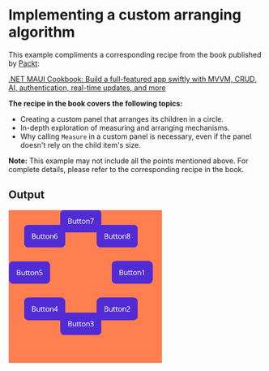# Implementing a custom arranging algorithm
This example compliments a corresponding recipe from the book published by [Packt](https://www.packtpub.com/en-us?utm_source=github):

[.NET MAUI Cookbook: Build a full-featured app swiftly with MVVM, CRUD, AI, authentication, real-time updates, and more](https://www.packtpub.com/en-IT/product/net-maui-cookbook-9781835464625)

**The recipe in the book covers the following topics:**
* Creating a custom panel that arranges its children in a circle.
* In-depth exploration of measuring and arranging mechanisms.
* Why calling `Measure` in a custom panel is necessary, even if the panel doesn't rely on the child item's size.

**Note:** This example may not include all the points mentioned above. For complete details, please refer to the corresponding recipe in the book.

## Output
![Circle layouts](/Images/Custom%20Circle%20Layout.png)
